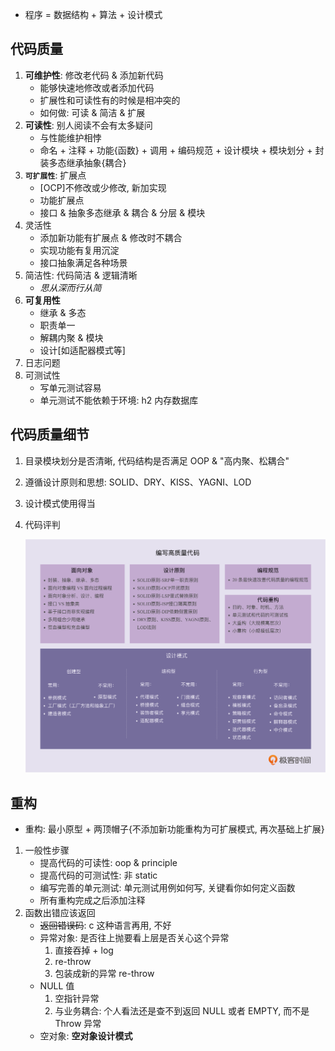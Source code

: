 - 程序 = 数据结构 + 算法 + 设计模式

## 代码质量

1. **可维护性**: 修改老代码 & 添加新代码
   - 能够快速地修改或者添加代码
   - 扩展性和可读性有的时候是相冲突的
   - 如何做: 可读 & 简洁 & 扩展
2. **可读性**: 别人阅读不会有太多疑问
   - 与性能维护相悖
   - 命名 + 注释 + 功能{函数} + 调用 + 编码规范 + 设计模块 + 模块划分 + 封装多态继承抽象{耦合}
3. **`可扩展性`**: 扩展点
   - [OCP]不修改或少修改, 新加实现
   - 功能扩展点
   - 接口 & 抽象多态继承 & 耦合 & 分层 & 模块
4. 灵活性
   - 添加新功能有扩展点 & 修改时不耦合
   - 实现功能有复用沉淀
   - 接口抽象满足各种场景
5. 简洁性: 代码简洁 & 逻辑清晰
   - _思从深而行从简_
6. **可复用性**
   - 继承 & 多态
   - 职责单一
   - 解耦内聚 & 模块
   - 设计[如适配器模式等]
7. 日志问题
8. 可测试性
   - 写单元测试容易
   - 单元测试不能依赖于环境: h2 内存数据库

## 代码质量细节

1. 目录模块划分是否清晰, 代码结构是否满足 OOP & "高内聚、松耦合"
2. 遵循设计原则和思想: SOLID、DRY、KISS、YAGNI、LOD
3. 设计模式使用得当
4. 代码评判

   ![avatar](/static/image/pattern/design-guideline.png)

## 重构

- 重构: 最小原型 + 两顶帽子{不添加新功能重构为可扩展模式, 再次基础上扩展}

1. 一般性步骤
   - 提高代码的可读性: oop & principle
   - 提高代码的可测试性: 非 static
   - 编写完善的单元测试: 单元测试用例如何写, 关键看你如何定义函数
   - 所有重构完成之后添加注释
2. 函数出错应该返回
   - ~~返回错误码~~: c 这种语言再用, 不好
   - 异常对象: 是否往上抛要看上层是否关心这个异常
     1. 直接吞掉 + log
     2. re-throw
     3. 包装成新的异常 re-throw
   - NULL 值
     1. 空指针异常
     2. 与业务耦合: 个人看法还是查不到返回 NULL 或者 EMPTY, 而不是 Throw 异常
   - 空对象: **空对象设计模式**
